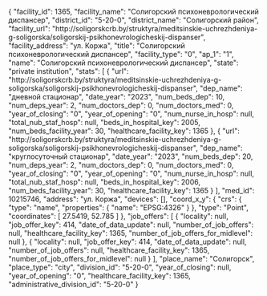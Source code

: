 {
    "facility_id": 1365,
    "facility_name": "Солигорский психоневрологический диспансер",
    "district_id": "5-20-0",
    "district_name": "Солигорский район",
    "facility_url": "http:\/\/soligorskcrb.by\/struktyra\/meditsinskie-uchrezhdeniya-g-soligorska\/soligorskij-psikhonevrologicheskij-dispanser",
    "facility_address": "ул. Коржа",
    "title": "Солигорский психоневрологический диспансер",
    "facility_type": "0",
    "ap_1": "1",
    "name": "Солигорский психоневрологический диспансер",
    "state": "private institution",
    "stats": [
        {
            "url": "http:\/\/soligorskcrb.by\/struktyra\/meditsinskie-uchrezhdeniya-g-soligorska\/soligorskij-psikhonevrologicheskij-dispanser",
            "dep_name": "дневной стационар",
            "date_year": "2023",
            "num_beds_dep": 10,
            "num_deps_year": 2,
            "num_doctors_dep": 0,
            "num_doctors_med": 0,
            "year_of_closing": "0",
            "year_of_opening": "0",
            "num_nurse_in_hosp": null,
            "total_nub_staf_hosp": null,
            "beds_in_hospital_key": 2005,
            "num_beds_facility_year": 30,
            "healthcare_facility_key": 1365
        },
        {
            "url": "http:\/\/soligorskcrb.by\/struktyra\/meditsinskie-uchrezhdeniya-g-soligorska\/soligorskij-psikhonevrologicheskij-dispanser",
            "dep_name": "круглосуточный стационар",
            "date_year": "2023",
            "num_beds_dep": 20,
            "num_deps_year": 2,
            "num_doctors_dep": 0,
            "num_doctors_med": 0,
            "year_of_closing": "0",
            "year_of_opening": "0",
            "num_nurse_in_hosp": null,
            "total_nub_staf_hosp": null,
            "beds_in_hospital_key": 2006,
            "num_beds_facility_year": 30,
            "healthcare_facility_key": 1365
        }
    ],
    "med_id": 10215746,
    "address": "ул. Коржа",
    "devices": [],
    "coord_x_y": {
        "crs": {
            "type": "name",
            "properties": {
                "name": "EPSG:4326"
            }
        },
        "type": "Point",
        "coordinates": [
            27.5419,
            52.785
        ]
    },
    "job_offers": [
        {
            "locality": null,
            "job_offer_key": 414,
            "date_of_data_update": null,
            "number_of_job_offers": null,
            "healthcare_facility_key": 1365,
            "number_of_job_offers_for_midlevel": null
        },
        {
            "locality": null,
            "job_offer_key": 414,
            "date_of_data_update": null,
            "number_of_job_offers": null,
            "healthcare_facility_key": 1365,
            "number_of_job_offers_for_midlevel": null
        }
    ],
    "place_name": "Солигорск",
    "place_type": "city",
    "division_id": "5-20-0",
    "year_of_closing": null,
    "year_of_opening": "0",
    "healthcare_facility_key": 1365,
    "administrative_division_id": "5-20-0"
}